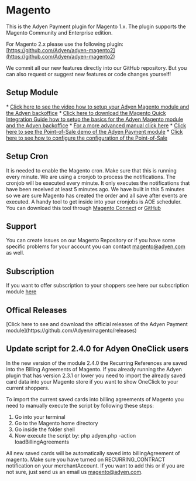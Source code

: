 Magento
=======

This is the Adyen Payment plugin for Magento 1.x.
The plugin supports the Magento Community and Enterprise edition. 

For Magento 2.x please use the following plugin: [https://github.com/Adyen/adyen-magento2](https://github.com/Adyen/adyen-magento2)

We commit all our new features directly into our GitHub repository.
But you can also request or suggest new features or code changes yourself!

<h2>Setup Module</h2>
* <a target="_blank" href="http://vimeo.com/94005128">Click here to see the video how to setup your Adyen Magento module and the Adyen backoffice</a>
* <a target="_blank" href="https://www.adyen.com/dam/jcr:80ea0213-02cd-43aa-8136-459a471d2a0d/MagentoQuickIntegrationManual.pdf">Click here to download the Magento Quick Integration Guide how to setup the basics for the Adyen Magento module and the Adyen backoffice</a>
* <a target="_blank" href="https://docs.adyen.com/developers/magento#magentointegration">For a more advanced manual click here</a>
* <a target="_blank" href="https://vimeo.com/128983014">Click here to see the Point-of-Sale demo of the Adyen Payment module</a>
* <a target="_blank" href="https://vimeo.com/135459940">Click here to see how to configure the configuration of the Point-of-Sale</a>

<h2>Setup Cron</h2>
It is needed to enable the Magento cron. Make sure that this is running every minute.
We are using a cronjob to process the notifications. The cronjob will be executed every minute. It only executes the notifications that have been received at least 5 minutes ago. We have built in this 5 minutes so we are sure Magento has created the order and all save after events are executed.
A handy tool to get inside into your cronjobs is AOE scheduler. You can download this tool through <a href="http://www.magentocommerce.com/magento-connect/aoe-scheduler.html" target="_blank">Magento Connect</a> or <a target="_blank" href="https://github.com/AOEpeople/Aoe_Scheduler/releases">GitHub</a>

<h2>Support</h2>
You can create issues on our Magento Repository or if you have some specific problems for your account you can contact <a href="mailto:magento@adyen.com">magento@adyen.com</a>  as well.

<h2>Subscription</h2>
If you want to offer subscription to your shoppers see here our subscription module <a target="_blank" href="https://github.com/Adyen/adyen-magento-subscription">here</a>

<h2>Offical Releases</h2>
[Click here to see and download the official releases of the Adyen Payment module](https://github.com/Adyen/magento/releases)

<h2>Update script for 2.4.0 for Adyen OneClick users</h2>
In the new version of the module 2.4.0 the Recurring References are saved into the Billing Agreements of Magento.
If you already running the Adyen plugin that has version 2.3.1 or lower you need to import the already saved card data into your Magento store if you want to show OneClick to your current shoppers.

To import the current saved cards into billing agreements of Magento you need to manually execute the script by following these steps:
1. Go into your terminal
2. Go to the Magento home directory
3. Go inside the folder shell
4. Now execute the script by: php adyen.php -action loadBillingAgreements

All new saved cards will be automatically saved into billingAgreement of magento. Make sure you have turned on RECURRING_CONTRACT notification on your merchantAccount. If you want to add this or if you are not sure, just send us an email us magento@adyen.com.